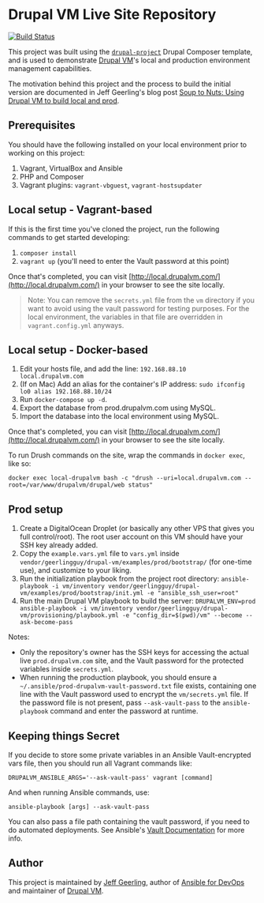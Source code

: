 # Drupal VM Live Site Repository

[![Build Status](https://travis-ci.org/geerlingguy/drupalvm-live.svg?branch=master)](https://travis-ci.org/geerlingguy/drupalvm-live)

This project was built using the [`drupal-project`](https://github.com/drupal-composer/drupal-project) Drupal Composer template, and is used to demonstrate [Drupal VM](https://www.drupalvm.com)'s local and production environment management capabilities.

The motivation behind this project and the process to build the initial version are documented in Jeff Geerling's blog post [Soup to Nuts: Using Drupal VM to build local and prod](https://www.jeffgeerling.com/blog/2017/soup-nuts-using-drupal-vm-build-local-and-prod).

## Prerequisites

You should have the following installed on your local environment prior to working on this project:

  1. Vagrant, VirtualBox and Ansible
  2. PHP and Composer
  3. Vagrant plugins: `vagrant-vbguest`, `vagrant-hostsupdater`

## Local setup - Vagrant-based

If this is the first time you've cloned the project, run the following commands to get started developing:

  1. `composer install`
  2. `vagrant up` (you'll need to enter the Vault password at this point)

Once that's completed, you can visit [http://local.drupalvm.com/](http://local.drupalvm.com/) in your browser to see the site locally.

> Note: You can remove the `secrets.yml` file from the `vm` directory if you want to avoid using the vault password for testing purposes. For the local environment, the variables in that file are overridden in `vagrant.config.yml` anyways.

## Local setup - Docker-based

  1. Edit your hosts file, and add the line: `192.168.88.10  local.drupalvm.com`
  2. (If on Mac) Add an alias for the container's IP address: `sudo ifconfig lo0 alias 192.168.88.10/24`
  3. Run `docker-compose up -d`.
  4. Export the database from prod.drupalvm.com using MySQL.
  5. Import the database into the local environment using MySQL.

Once that's completed, you can visit [http://local.drupalvm.com/](http://local.drupalvm.com/) in your browser to see the site locally.

To run Drush commands on the site, wrap the commands in `docker exec`, like so:

    docker exec local-drupalvm bash -c "drush --uri=local.drupalvm.com --root=/var/www/drupalvm/drupal/web status"

## Prod setup

  1. Create a DigitalOcean Droplet (or basically any other VPS that gives you full control/root). The root user account on this VM should have your SSH key already added.
  2. Copy the `example.vars.yml` file to `vars.yml` inside `vendor/geerlingguy/drupal-vm/examples/prod/bootstrap/` (for one-time use), and customize to your liking.
  3. Run the initialization playbook from the project root directory: `ansible-playbook -i vm/inventory vendor/geerlingguy/drupal-vm/examples/prod/bootstrap/init.yml -e "ansible_ssh_user=root"`
  4. Run the main Drupal VM playbook to build the server: `DRUPALVM_ENV=prod ansible-playbook -i vm/inventory vendor/geerlingguy/drupal-vm/provisioning/playbook.yml -e "config_dir=$(pwd)/vm" --become --ask-become-pass`

Notes:

  - Only the repository's owner has the SSH keys for accessing the actual live `prod.drupalvm.com` site, and the Vault password for the protected variables inside `secrets.yml`.
  - When running the production playbook, you should ensure a `~/.ansible/prod-drupalvm-vault-password.txt` file exists, containing one line with the Vault password used to encrypt the `vm/secrets.yml` file. If the password file is not present, pass `--ask-vault-pass` to the `ansible-playbook` command and enter the password at runtime.

## Keeping things Secret

If you decide to store some private variables in an Ansible Vault-encrypted vars file, then you should run all Vagrant commands like:

    DRUPALVM_ANSIBLE_ARGS='--ask-vault-pass' vagrant [command]

And when running Ansible commands, use:

    ansible-playbook [args] --ask-vault-pass

You can also pass a file path containing the vault password, if you need to do automated deployments. See Ansible's [Vault Documentation](http://docs.ansible.com/ansible/playbooks_vault.html#creating-encrypted-files) for more info.

## Author

This project is maintained by [Jeff Geerling](https://www.jeffgeerling.com/), author of [Ansible for DevOps](https://www.ansiblefordevops.com) and maintainer of [Drupal VM](https://www.drupalvm.com).
